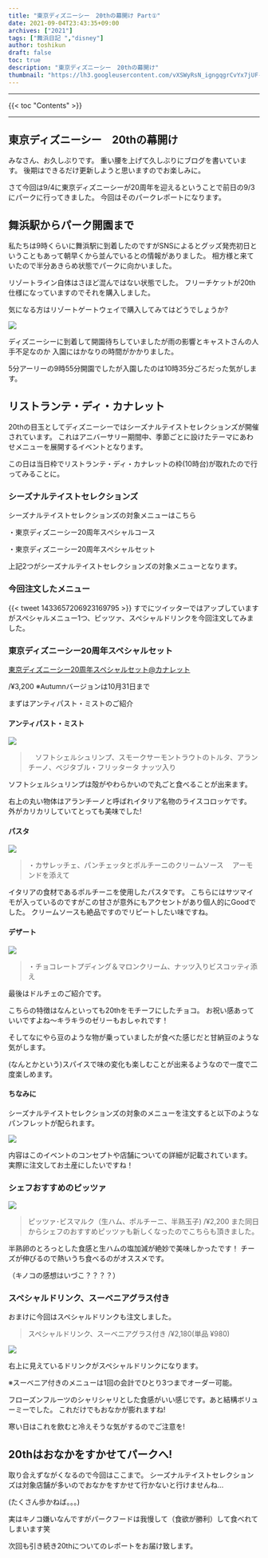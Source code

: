 ```yaml
---
title: "東京ディズニーシー　20thの幕開け Part①"
date: 2021-09-04T23:43:35+09:00
archives: ["2021"]
tags: ["舞浜日記 ","disney"]
author: toshikun
draft: false
toc: true
description: "東京ディズニーシー　20thの幕開け"
thumbnail: "https://lh3.googleusercontent.com/vXSWyRsN_igngqgrCvYx7jUF-6vOqPGy9eVBiGx_7jC5gMfInmBTwVYqm75tnXPHpD7B5_ex-4sYS0GiUr5r7kffU7BsO8F3mIRrZQYLTeibrgtLd4_u-VjSSgUkLHqCjfwk_nsBVQ=w1400"
---
```



<hr>
{{< toc "Contents" >}}
<hr>

## 東京ディズニーシー　20thの幕開け

みなさん、お久しぶりです。
重い腰を上げて久しぶりにブログを書いています。
後期はできるだけ更新しようと思いますのでお楽しみに。

さて今回は9/4に東京ディズニーシーが20周年を迎えるということで前日の9/3にパークに行ってきました。
今回はそのパークレポートになります。

## 舞浜駅からパーク開園まで

私たちは9時くらいに舞浜駅に到着したのですがSNSによるとグッズ発売初日ということもあって朝早くから並んでいるとの情報がありました。
相方様と来ていたので半分あきらめ状態でパークに向かいました。

リゾートライン自体はさほど混んではない状態でした。
フリーチケットが20th仕様になっていますのでそれを購入しました。

気になる方はリゾートゲートウェイで購入してみてはどうでしょうか?

<img src="https://lh3.googleusercontent.com/vHBRW2Tip7q7D34lfpuyc9a5D-G4b4JO0gXXe6-DrguKOUTPkAHQe4UP8dZDDa0mB-C4vJwKbAWYA-bC5452GCf36AY67Y1em19DPWxzrImwJixwjDp6LxFzW1_fbAPld1hmHXNxfA=h400" >


ディズニーシーに到着して開園待ちしていましたが雨の影響とキャストさんの人手不足なのか
入園にはかなりの時間がかかりました。

5分アーリーの9時55分開園でしたが入園したのは10時35分ごろだった気がします。

## リストランテ・ディ・カナレット

20thの目玉としてディズニーシーではシーズナルテイストセレクションズが開催されています。
これはアニバーサリー期間中、季節ごとに設けたテーマにあわせメニューを展開するイベントとなります。

この日は当日枠でリストランテ・ディ・カナレットの枠(10時台)が取れたので行ってみることに。


### シーズナルテイストセレクションズ
シーズナルテイストセレクションズの対象メニューはこちら

・東京ディズニーシー20周年スペシャルコース


・東京ディズニーシー20周年スペシャルセット

上記2つがシーズナルテイストセレクションズの対象メニューとなります。


### 今回注文したメニュー

{{< tweet 1433657206923169795 >}}
すでにツイッターではアップしていますがスペシャルメニュー1つ、ピッツァ、スペシャルドリンクを今回注文してみました。


### 東京ディズニーシー20周年スペシャルセット
[東京ディズニーシー20周年スペシャルセット@カナレット](https://www.tokyodisneyresort.jp/menu/5571/)

/¥3,200
※Autumnバージョンは10月31日まで

まずはアンティパスト・ミストのご紹介


#### アンティパスト・ミスト

<img src="https://lh3.googleusercontent.com/vRLdPfOPufdj481hX0MHD-PxMeIXyG2D3CPYk3M90m95EJ4puz2rmSxWQBiVLRwZNtLXSYBiCCLoP6YSNebNPTZeKmWWPoOMo-d2ZmVTFKuGx7KR0515_xtmijAWnHwyG3JxJmhmzg=w2400" >


>　ソフトシェルシュリンプ、スモークサーモントラウトのトルタ、アランチーノ、ベジタブル・フリッタータ ナッツ入り

ソフトシェルシュリンプは殻がやわらかいので丸ごと食べることが出来ます。

右上の丸い物体はアランチーノと呼ばれイタリア名物のライスコロッケです。
外がカリカリしていてとっても美味でした!

#### パスタ

<img src="https://lh3.googleusercontent.com/wTKRi-XPkXMpgzZNSICM9bKFUAzV6cO_35CdVUZj1pH0qDrKGnEX2kHWBbcYbz70v0r8EgEzrmmVl501gumMOGtljn01F3zTIzPBkR9_umfwWc1fmNmQHWLkf-K31qfqxM4_7tHvsg=w2400" >

>・カサレッチェ、パンチェッタとポルチーニのクリームソース
>　アーモンドを添えて

イタリアの食材であるポルチーニを使用したパスタです。
こちらにはサツマイモが入っているのですがこの甘さが意外にもアクセントがあり個人的にGoodでした。
クリームソースも絶品ですのでリピートしたい味ですね。


#### デザート

<img src="https://lh3.googleusercontent.com/DgYGDgU7nd-dIbFyXUhp103F78QUqlRDCY_GncettKR3gEhV0gWX_Ur9ZwOaSWoZdzBc5hOnKG1O1jY0YK3bK4Ndq9WAyezSqkOakxFOQV2HGH1DK9rP_Y1zKyixOqw3y9hVSeF74w=w2400" >


>・チョコレートプディング＆マロンクリーム、ナッツ入りビスコッティ添え

最後はドルチェのご紹介です。

こちらの特徴はなんといっても20thをモチーフにしたチョコ。
お祝い感あっていいですよね～キラキラのゼリーもおしゃれです！

そしてなにやら豆のような物が乗っていましたが食べた感じだと甘納豆のような気がします。

(なんとかという)スパイスで味の変化も楽しむことが出来るようなので一度で二度楽しめます。


#### ちなみに
シーズナルテイストセレクションズの対象のメニューを注文すると以下のようなパンフレットが配られます。

<img src="https://lh3.googleusercontent.com/O5EfoQcPsbqqw0yj4X_eiZ_osBAD5AnpyXdvF1BM4m0hXh30CxH5Nhg9j3sYOADu0x1l7XYnN9Kq3OcAvBhPhzuSYKQdH-xj497KDpclvNgzR3kEMODBL-ZHDI2Ru96bb2koY63Ylw=w2400" >

内容はこのイベントのコンセプトや店舗についての詳細が記載されています。
実際に注文してお土産にしたいですね！

### シェフおすすめのピッツァ


<img src="https://lh3.googleusercontent.com/7KGk2fi8dYBVj8hq72EGpKMoo5SvANZrJ53X_kAoAgyp2-INzjXy2euPCjG5dOdTDJMFCPg_WjbkRUJpEK_ZOqyZXPXavtWKnVY5rQgs5tlAq27eQzv-cWgQZ1Mdr6NaSFPFc_wCVw=w2400" >

>ピッツァ･ビスマルク（生ハム、ポルチーニ、半熟玉子)
/¥2,200
また同日からシェフのおすすめピッツァも新しくなったのでこちらも頂きました。

半熟卵のとろっとした食感と生ハムの塩加減が絶妙で美味しかったです！
チーズが伸びるので熱いうち食べるのがオススメです。

（キノコの感想はいづこ？？？？）

### スペシャルドリンク、スーベニアグラス付き
おまけに今回はスペシャルドリンクも注文しました。

>スペシャルドリンク、スーベニアグラス付き
/¥2,180(単品 ¥980)

<img src="https://lh3.googleusercontent.com/IrpjxzLzMFrUNn8j8DddaRU0Lk3KO-hi6ASlnGL1IN7wvgxSHvgDf9l6Zay7PBC1ZmVIOaHKIayFwRnUxFRRDd69tylq6M6sOM9snhfP_yj5h8lzs1KL-SzIoCZyje0gbEX4l25B-w=w2400" >

右上に見えているドリンクがスペシャルドリンクになります。

※スーベニア付きのメニューは1回の会計でひとり3つまでオーダー可能。


フローズンフルーツのシャリシャリとした食感がいい感じです。あと結構ボリューミーでした。
これだけでもおなかが膨れますね!

寒い日はこれを飲むと冷えそうな気がするのでご注意を!


## 20thはおなかをすかせてパークへ!

取り合えずながくなるので今回はここまで。
シーズナルテイストセレクションズは対象店舗が多いのでおなかをすかせて行かないと行けませんね…

(たくさん歩かねば。。。)

実はキノコ嫌いなんですがパークフードは我慢して（食欲が勝利）して食べれてしまいます笑


次回も引き続き20thについてのレポートをお届け致します。